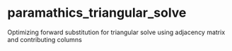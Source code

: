 # paramathics_triangular_solve
Optimizing forward substitution for triangular solve using adjacency matrix and contributing columns
